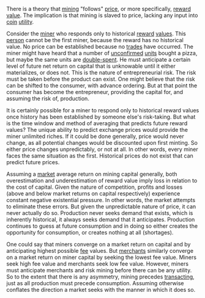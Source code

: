 There is a theory that [mining](Glossary#mine) "follows" [price](Glossary#price), or more specifically, [reward](Glossary#reward) [value](Glossary#value). The implication is that mining is slaved to price, lacking any input into [coin](Glossary#coin) [utility](Glossary#utility).

Consider the [miner](Glossary#miner) who responds only to historical [reward](Glossary#reward) [values](Glossary#value). This [person](Glossary#person) cannot be the first miner, because the reward has no historical value. No price can be established because no [trades](Glossary#trade) have occurred. The miner might have heard that a number of [unconfirmed](Glossary#unconfirmed) [units](Glossary#unit) bought a pizza, but maybe the same units are [double-spent](Glossary#double-spend). He must anticipate a certain level of future net return on capital that is unknowable until it either materializes, or does not. This is the nature of entrepreneurial risk. The risk must be taken before the product can exist. One might believe that the risk can be shifted to the consumer, with advance ordering. But at that point the consumer has become the entrepreneur, providing the capital for, and assuming the risk of, production.

It is certainly possible for a miner to respond only to historical reward values once history has been established by someone else's risk-taking. But what is the time window and method of averaging that predicts future reward values? The unique ability to predict exchange prices would provide the miner unlimited riches. If it could be done generally, price would never change, as all potential changes would be discounted upon first minting. So either price changes unpredictably, or not at all. In other words, every miner faces the same situation as the first. Historical prices do not exist that can predict future prices.

Assuming a [market](Glossary#market) average return on mining capital generally, both overestimation and underestimation of reward value imply loss in relation to the cost of capital. Given the nature of competition, profits and losses (above and below market returns on capital respectively) experience constant negative existential pressure. In other words, the market attempts to eliminate these errors. But given the unpredictable nature of price, it can never actually do so. Production never seeks demand that exists, which is inherently historical, it always seeks demand that it anticipates. Production continues to guess at future consumption and in doing so either creates the opportunity for consumption, or creates nothing at all (shortages).

One could say that miners converge on a market return on capital and by anticipating highest possible [fee](Glossary#fee) values. But [merchants](Glossary#merchants) similarly converge on a market return on miner capital by seeking the lowest fee value. Miners seek high fee value and merchants seek low fee value. However, miners must anticipate merchants and risk mining before there can be any utility. So to the extent that there is any asymmetry, mining precedes [transacting](Glossary#transaction), just as all production must precede consumption. Assuming otherwise conflates the direction a market seeks with the manner in which it does so.